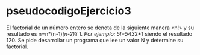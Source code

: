 # pseudocodigoEjercicio3

El factorial de un número entero se denota de la siguiente manera «n!» y su resultado es n=n*(n-1)*(n-2)*? *1. Por
ejemplo: 5!=5*4*3*2*1 siendo el resultado 120. Se pide desarrollar un programa que lee un valor N y determine su factorial.